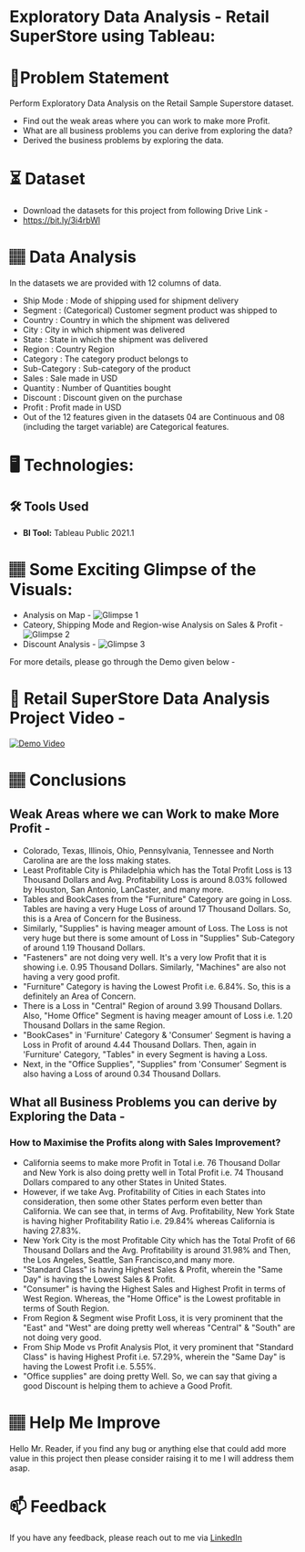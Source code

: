 
# Exploratory Data Analysis - Retail SuperStore using Tableau:

# 📝Problem Statement
Perform Exploratory Data Analysis on the Retail Sample Superstore dataset. 
* Find out the weak areas where you can work to make more Profit.
* What are all business problems you can derive from exploring the data?
* Derived the business problems by exploring the data.

# ⏳ Dataset
* Download the datasets for this project from following Drive Link -
* https://bit.ly/3i4rbWl

# 🏽‍ Data Analysis
In the datasets we are provided with 12 columns of data.

* Ship Mode : Mode of shipping used for shipment delivery
* Segment : (Categorical) Customer segment product was shipped to
* Country : Country in which the shipment was delivered
* City : City in which shipment was delivered
* State : State in which the shipment was delivered
* Region : Country Region
* Category : The category product belongs to
* Sub-Category : Sub-category of the product
* Sales : Sale made in USD
* Quantity : Number of Quantities bought 
* Discount : Discount given on the purchase
* Profit : Profit made in USD
* Out of the 12 features given in the datasets 04 are Continuous and 08 (including the target variable) are Categorical features.

# 🖥️ Technologies:
## 🛠️ Tools Used
* **BI Tool:** Tableau Public 2021.1

# 🏽‍ Some Exciting Glimpse of the Visuals:
* Analysis on Map -
![Glimpse 1](https://user-images.githubusercontent.com/84115928/139073253-29836d1e-39da-4181-b132-0487165582f2.gif)
* Cateory, Shipping Mode and Region-wise Analysis on Sales & Profit -
![Glimpse 2](https://user-images.githubusercontent.com/84115928/139073502-208b4b69-4425-4503-bd39-c54b6e92d3d8.gif)
* Discount Analysis -
![Glimpse 3](https://user-images.githubusercontent.com/84115928/139073898-56d92ec7-e281-4b46-b550-8b58364678ee.gif)

For more details, please go through the Demo given below -

# 🎯 Retail SuperStore Data Analysis Project Video -
[![Demo Video](https://user-images.githubusercontent.com/84115928/139117346-0ef0b3f3-43d9-41eb-8c33-36e42253908c.JPG)](https://www.youtube.com/watch?v=ruRvXaBgrGA)


# 🏽‍ Conclusions
## Weak Areas where we can Work to make More Profit -
* Colorado, Texas, Illinois, Ohio, Pennsylvania, Tennessee and North Carolina are are the loss making states.
* Least Profitable City is Philadelphia which has the Total Profit Loss is 13 Thousand Dollars and Avg. Profitability Loss is around 8.03% followed by Houston, San Antonio, LanCaster, and many more.
* Tables and BookCases from the "Furniture" Category are going in Loss. Tables are having a very Huge Loss of around 17 Thousand Dollars. So, this is a Area of Concern for the Business.
* Similarly, "Supplies" is having meager amount of Loss. The Loss is not very huge but there is some amount of Loss in "Supplies" Sub-Category of around 1.19 Thousand Dollars. 
* "Fasteners" are not doing very well. It's a very low Profit that it is showing i.e. 0.95 Thousand Dollars. Similarly, "Machines" are also not having a very good profit.
* "Furniture" Category is having the Lowest Profit i.e. 6.84%. So, this is a definitely an Area of Concern.
* There is a Loss in "Central" Region of around 3.99 Thousand Dollars. Also, "Home Office" Segment is having meager amount of Loss i.e. 1.20 Thousand Dollars in the same Region.
* "BookCases" in 'Furniture' Category & 'Consumer' Segment is having a Loss in Profit of around 4.44 Thousand Dollars. Then, again in 'Furniture' Category, "Tables" in every Segment is having a Loss. 
* Next, in the "Office Supplies", "Supplies" from 'Consumer' Segment is also having a Loss of around 0.34 Thousand Dollars. 

## What all Business Problems you can derive by Exploring the Data -
### How to Maximise the Profits along with Sales Improvement?
* California seems to make more Profit in Total i.e. 76 Thousand Dollar and New York is also doing pretty well in Total Profit i.e. 74 Thousand Dollars compared to any other States in United States.
* However, if we take Avg. Profitability of Cities in each States into consideration, then some other States perform even better than California. We can see that, in terms of Avg. Profitability, New York State is having higher Profitability Ratio i.e. 29.84% whereas California is having 27.83%.
* New York City is the most Profitable City which has the Total Profit of 66 Thousand Dollars and the Avg. Profitability is around 31.98% and Then, the Los Angeles, Seattle, San Francisco,and many more.
* "Standard Class" is having Highest Sales & Profit, wherein the "Same Day" is having the Lowest Sales & Profit.
* "Consumer" is having the Highest Sales and Highest Profit in terms of West Region. Whereas, the "Home Office" is the Lowest profitable in terms of South Region.
* From Region & Segment wise Profit Loss, it is very prominent that the "East" and "West" are doing pretty well whereas "Central" & "South" are not doing very good. 
* From Ship Mode vs Profit Analysis Plot, it very prominent that "Standard Class" is having Highest Profit i.e. 57.29%, wherein the "Same Day" is having the Lowest Profit i.e. 5.55%.
* "Office supplies" are doing pretty Well. So, we can say that giving a good Discount is helping them to achieve a Good Profit.

# 🏽‍ Help Me Improve
Hello Mr. Reader, if you find any bug or anything else that could add more value in this project then please consider raising it to me I will address them asap.
  
# 📫 Feedback
If you have any feedback, please reach out to me via [LinkedIn](https://www.linkedin.com/in/lokesh-attarde-145086141/)

